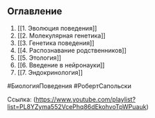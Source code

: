 
## Оглавление 

1. [[1. Эволюция поведения]]
2. [[2. Молекулярная генетика]]
3. [[3. Генетика поведения]]
4. [[4. Распознавание родственников]]
5. [[5. Этология]]
6. [[6. Введение в нейронауки]]
7. [[7. Эндокринология]]

 #БиологияПоведения #РобертСапольски

Ссылка: (https://www.youtube.com/playlist?list=PL8YZyma552VcePhq86dEkohvoTpWPuauk)

